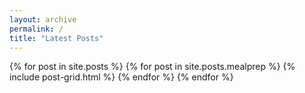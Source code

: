 ```yaml
---
layout: archive
permalink: /
title: "Latest Posts"
---
```


<div class="tiles">
{% for post in site.posts %}
  {% for post in site.posts.mealprep %}
	  {% include post-grid.html %}
  {% endfor %}
{% endfor %}
</div><!-- /.tiles -->
